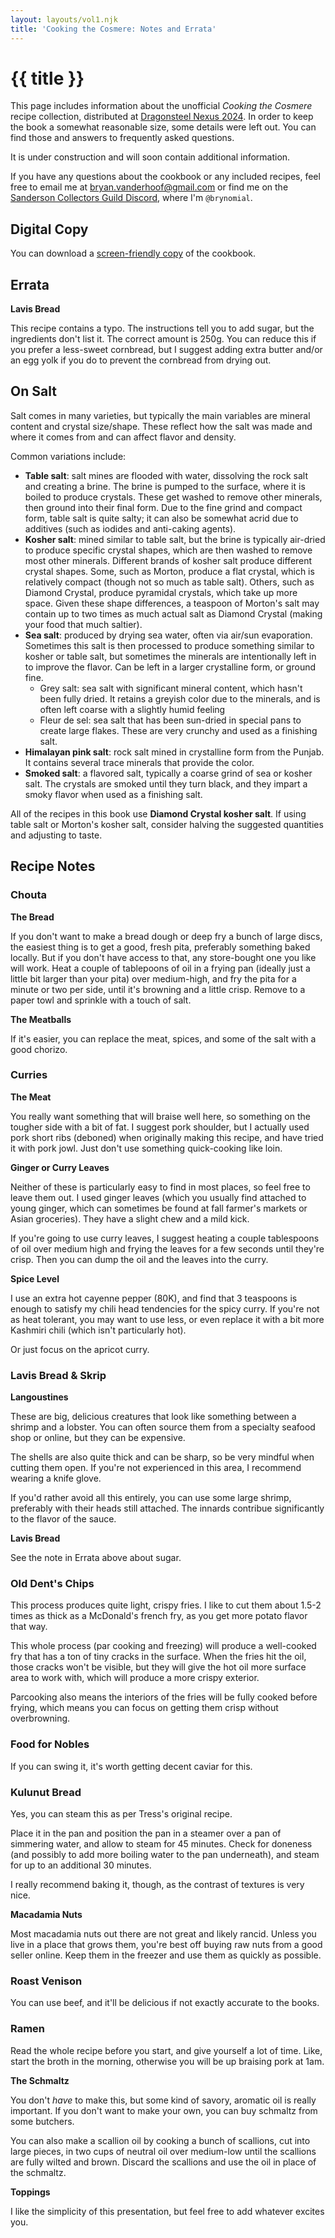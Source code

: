 ```yaml
---
layout: layouts/vol1.njk
title: 'Cooking the Cosmere: Notes and Errata'
---
```


# {{ title }}

This page includes information about the unofficial _Cooking the Cosmere_ recipe collection,
distributed at [Dragonsteel Nexus 2024](https://tabletop.events/conventions/dragonsteel-2024). In
order to keep the book a somewhat reasonable size, some details were left out. You can find those
and answers to frequently asked questions.

It is under construction and will soon contain additional information.

If you have any questions about the cookbook or any included recipes, feel free to email me at
bryan.vanderhoof@gmail.com or find me on the
[Sanderson Collectors Guild Discord](https://discord.gg/scg), where I'm `@brynomial`.

## Digital Copy

You can download a [screen-friendly copy](assets/vol1.pdf) of the cookbook.

## Errata

**Lavis Bread**

This recipe contains a typo. The instructions tell you to add sugar, but the ingredients don't list
it. The correct amount is 250g. You can reduce this if you prefer a less-sweet cornbread, but I
suggest adding extra butter and/or an egg yolk if you do to prevent the cornbread from drying out.

## On Salt

Salt comes in many varieties, but typically the main variables are mineral content and crystal
size/shape. These reflect how the salt was made and where it comes from and can affect flavor and
density.

Common variations include:
* **Table salt**: salt mines are flooded with water, dissolving the rock salt and creating a brine. The
  brine is pumped to the surface, where it is boiled to produce crystals. These get washed to
  remove other minerals, then ground into their final form. Due to the fine grind and compact form,
  table salt is quite salty; it can also be somewhat acrid due to additives (such as iodides and
  anti-caking agents).
* **Kosher salt**: mined similar to table salt, but the brine is typically air-dried to produce specific
  crystal shapes, which are then washed to remove most other minerals. Different brands of kosher
  salt produce different crystal shapes. Some, such as Morton, produce a flat crystal, which is
  relatively compact (though not so much as table salt). Others, such as Diamond Crystal, produce
  pyramidal crystals, which take up more space. Given these shape differences, a teaspoon of
  Morton's salt may contain up to two times as much actual salt as Diamond Crystal (making your food
  that much saltier).
* **Sea salt**: produced by drying sea water, often via air/sun evaporation. Sometimes this salt is then
  processed to produce something similar to kosher or table salt, but sometimes the minerals are
  intentionally left in to improve the flavor. Can be left in a larger crystalline form, or ground
  fine.
  * Grey salt: sea salt with significant mineral content, which hasn't been fully dried. It retains
    a greyish color due to the minerals, and is often left coarse with a slightly humid feeling
  * Fleur de sel: sea salt that has been sun-dried in special pans to create large flakes. These are
    very crunchy and used as a finishing salt.
* **Himalayan pink salt**: rock salt mined in crystalline form from the Punjab. It contains several
  trace minerals that provide the color.
* **Smoked salt**: a flavored salt, typically a coarse grind of sea or kosher salt. The crystals are
  smoked until they turn black, and they impart a smoky flavor when used as a finishing salt.

All of the recipes in this book use **Diamond Crystal kosher salt**. If using table salt or Morton's
kosher salt, consider halving the suggested quantities and adjusting to taste.

## Recipe Notes

### Chouta

**The Bread**

If you don't want to make a bread dough or deep fry a bunch of large discs, the easiest thing is to
get a good, fresh pita, preferably something baked locally. But if you don't have access to that,
any store-bought one you like will work. Heat a couple of tablepoons of oil in a frying pan (ideally
just a little bit larger than your pita) over medium-high, and fry the pita for a minute or two per
side, until it's browning and a little crisp. Remove to a paper towl and sprinkle with a touch of
salt.

**The Meatballs**

If it's easier, you can replace the meat, spices, and some of the salt with a good chorizo.

### Curries

**The Meat**

You really want something that will braise well here, so something on the tougher side with a bit of
fat. I suggest pork shoulder, but I actually used pork short ribs (deboned) when originally making
this recipe, and have tried it with pork jowl. Just don't use something quick-cooking like loin.

**Ginger or Curry Leaves**

Neither of these is particularly easy to find in most places, so feel free to leave them out. I used
ginger leaves (which you usually find attached to young ginger, which can sometimes be found at fall
farmer's markets or Asian groceries). They have a slight chew and a mild kick.

If you're going to use curry leaves, I suggest heating a couple tablespoons of oil over medium high
and frying the leaves for a few seconds until they're crisp. Then you can dump the oil and the
leaves into the curry.

**Spice Level**

I use an extra hot cayenne pepper (80K), and find that 3 teaspoons is enough to satisfy my chili
head tendencies for the spicy curry. If you're not as heat tolerant, you may want to use less, or
even replace it with a bit more Kashmiri chili (which isn't particularly hot).

Or just focus on the apricot curry.

### Lavis Bread & Skrip

**Langoustines**

These are big, delicious creatures that look like something between a shrimp and a lobster. You can
often source them from a specialty seafood shop or online, but they can be expensive.

The shells are also quite thick and can be sharp, so be very mindful when cutting them open. If
you're not experienced in this area, I recommend wearing a knife glove.

If you'd rather avoid all this entirely, you can use some large shrimp, preferably with their heads
still attached. The innards contribue significantly to the flavor of the sauce.

**Lavis Bread**

See the note in Errata above about sugar.

### Old Dent's Chips

This process produces quite light, crispy fries. I like to cut them about 1.5-2 times as thick as a
McDonald's french fry, as you get more potato flavor that way.

This whole process (par cooking and freezing) will produce a well-cooked fry that has a ton of tiny
cracks in the surface. When the fries hit the oil, those cracks won't be visible, but they will
give the hot oil more surface area to work with, which will produce a more crispy exterior.

Parcooking also means the interiors of the fries will be fully cooked before frying, which means you
can focus on getting them crisp without overbrowning.

### Food for Nobles

If you can swing it, it's worth getting decent caviar for this.

### Kulunut Bread

Yes, you can steam this as per Tress's original recipe.

Place it in the pan and position the pan in a steamer over a pan of
simmering water, and allow to steam for 45 minutes. Check for doneness (and possibly to add more
boiling water to the pan underneath), and steam for up to an additional 30 minutes.

I really recommend baking it, though, as the contrast of textures is very nice.

**Macadamia Nuts**

Most macadamia nuts out there are not great and likely rancid. Unless you live in a place that grows
them, you're best off buying raw nuts from a good seller online. Keep them in the freezer and use
them as quickly as possible.

### Roast Venison

You can use beef, and it'll be delicious if not exactly accurate to the books.

### Ramen

Read the whole recipe before you start, and give yourself a lot of time. Like, start the broth in
the morning, otherwise you will be up braising pork at 1am.

**The Schmaltz**

You don't *have* to make this, but some kind of savory, aromatic oil is really important. If you
don't want to make your own, you can buy schmaltz from some butchers.

You can also make a scallion oil by cooking a bunch of scallions, cut into large pieces, in two cups
of neutral oil over medium-low until the scallions are fully wilted and brown. Discard the scallions
and use the oil in place of the schmaltz.

**Toppings**

I like the simplicity of this presentation, but feel free to add whatever excites you.
